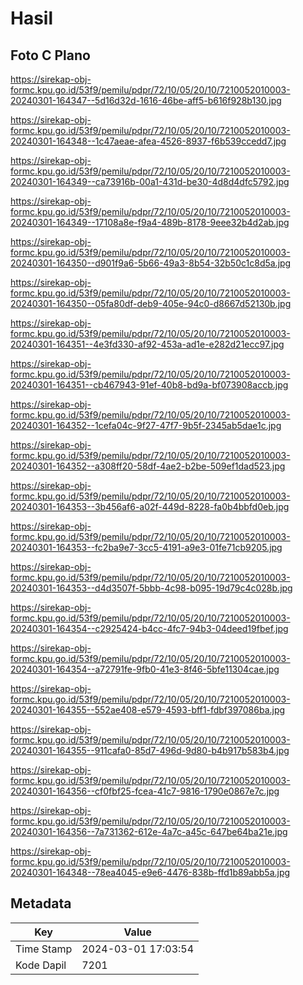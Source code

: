 # Hasil

## Foto C Plano

https://sirekap-obj-formc.kpu.go.id/53f9/pemilu/pdpr/72/10/05/20/10/7210052010003-20240301-164347--5d16d32d-1616-46be-aff5-b616f928b130.jpg

https://sirekap-obj-formc.kpu.go.id/53f9/pemilu/pdpr/72/10/05/20/10/7210052010003-20240301-164348--1c47aeae-afea-4526-8937-f6b539ccedd7.jpg

https://sirekap-obj-formc.kpu.go.id/53f9/pemilu/pdpr/72/10/05/20/10/7210052010003-20240301-164349--ca73916b-00a1-431d-be30-4d8d4dfc5792.jpg

https://sirekap-obj-formc.kpu.go.id/53f9/pemilu/pdpr/72/10/05/20/10/7210052010003-20240301-164349--17108a8e-f9a4-489b-8178-9eee32b4d2ab.jpg

https://sirekap-obj-formc.kpu.go.id/53f9/pemilu/pdpr/72/10/05/20/10/7210052010003-20240301-164350--d901f9a6-5b66-49a3-8b54-32b50c1c8d5a.jpg

https://sirekap-obj-formc.kpu.go.id/53f9/pemilu/pdpr/72/10/05/20/10/7210052010003-20240301-164350--05fa80df-deb9-405e-94c0-d8667d52130b.jpg

https://sirekap-obj-formc.kpu.go.id/53f9/pemilu/pdpr/72/10/05/20/10/7210052010003-20240301-164351--4e3fd330-af92-453a-ad1e-e282d21ecc97.jpg

https://sirekap-obj-formc.kpu.go.id/53f9/pemilu/pdpr/72/10/05/20/10/7210052010003-20240301-164351--cb467943-91ef-40b8-bd9a-bf073908accb.jpg

https://sirekap-obj-formc.kpu.go.id/53f9/pemilu/pdpr/72/10/05/20/10/7210052010003-20240301-164352--1cefa04c-9f27-47f7-9b5f-2345ab5dae1c.jpg

https://sirekap-obj-formc.kpu.go.id/53f9/pemilu/pdpr/72/10/05/20/10/7210052010003-20240301-164352--a308ff20-58df-4ae2-b2be-509ef1dad523.jpg

https://sirekap-obj-formc.kpu.go.id/53f9/pemilu/pdpr/72/10/05/20/10/7210052010003-20240301-164353--3b456af6-a02f-449d-8228-fa0b4bbfd0eb.jpg

https://sirekap-obj-formc.kpu.go.id/53f9/pemilu/pdpr/72/10/05/20/10/7210052010003-20240301-164353--fc2ba9e7-3cc5-4191-a9e3-01fe71cb9205.jpg

https://sirekap-obj-formc.kpu.go.id/53f9/pemilu/pdpr/72/10/05/20/10/7210052010003-20240301-164353--d4d3507f-5bbb-4c98-b095-19d79c4c028b.jpg

https://sirekap-obj-formc.kpu.go.id/53f9/pemilu/pdpr/72/10/05/20/10/7210052010003-20240301-164354--c2925424-b4cc-4fc7-94b3-04deed19fbef.jpg

https://sirekap-obj-formc.kpu.go.id/53f9/pemilu/pdpr/72/10/05/20/10/7210052010003-20240301-164354--a72791fe-9fb0-41e3-8f46-5bfe11304cae.jpg

https://sirekap-obj-formc.kpu.go.id/53f9/pemilu/pdpr/72/10/05/20/10/7210052010003-20240301-164355--552ae408-e579-4593-bff1-fdbf397086ba.jpg

https://sirekap-obj-formc.kpu.go.id/53f9/pemilu/pdpr/72/10/05/20/10/7210052010003-20240301-164355--911cafa0-85d7-496d-9d80-b4b917b583b4.jpg

https://sirekap-obj-formc.kpu.go.id/53f9/pemilu/pdpr/72/10/05/20/10/7210052010003-20240301-164356--cf0fbf25-fcea-41c7-9816-1790e0867e7c.jpg

https://sirekap-obj-formc.kpu.go.id/53f9/pemilu/pdpr/72/10/05/20/10/7210052010003-20240301-164356--7a731362-612e-4a7c-a45c-647be64ba21e.jpg

https://sirekap-obj-formc.kpu.go.id/53f9/pemilu/pdpr/72/10/05/20/10/7210052010003-20240301-164348--78ea4045-e9e6-4476-838b-ffd1b89abb5a.jpg


## Metadata

| Key        | Value               |
| ---------- | ------------------- |
| Time Stamp | 2024-03-01 17:03:54 |
| Kode Dapil | 7201                |



